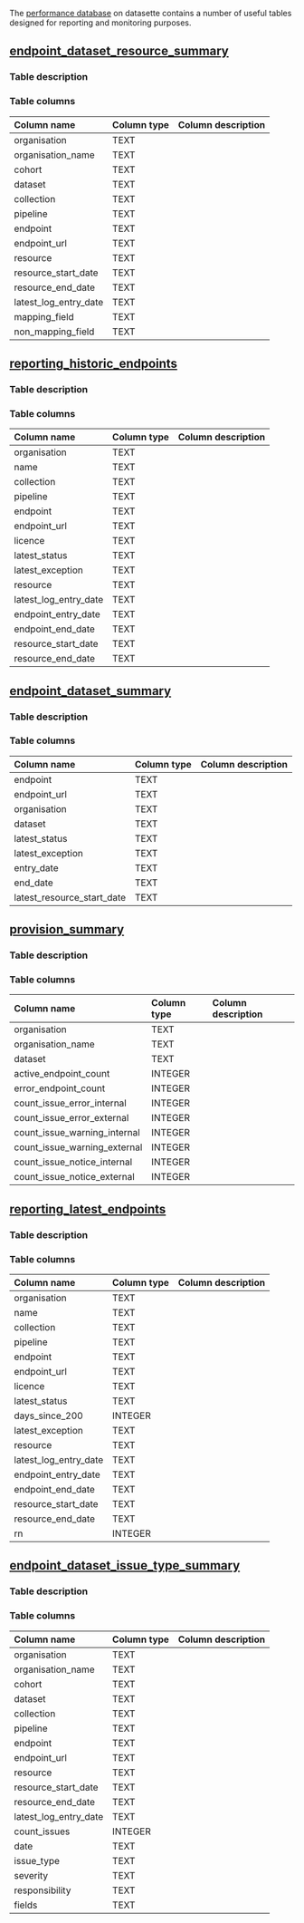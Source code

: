 
The [performance database]() on datasette contains a number of useful tables designed for reporting and monitoring purposes. 

## [endpoint_dataset_resource_summary](https://datasette.planning.data.gov.uk/performance/endpoint_dataset_resource_summary)
### Table description

### Table columns
| Column name   | Column type   | Column description   |
| :-------- | :--------- | :---------- |
| organisation | TEXT |    |
| organisation_name | TEXT |    |
| cohort | TEXT |    |
| dataset | TEXT |    |
| collection | TEXT |    |
| pipeline | TEXT |    |
| endpoint | TEXT |    |
| endpoint_url | TEXT |    |
| resource | TEXT |    |
| resource_start_date | TEXT |    |
| resource_end_date | TEXT |    |
| latest_log_entry_date | TEXT |    |
| mapping_field | TEXT |    |
| non_mapping_field | TEXT |    |



## [reporting_historic_endpoints](https://datasette.planning.data.gov.uk/performance/reporting_historic_endpoints)
### Table description

### Table columns
| Column name   | Column type   | Column description   |
| :-------- | :--------- | :---------- |
| organisation | TEXT |    |
| name | TEXT |    |
| collection | TEXT |    |
| pipeline | TEXT |    |
| endpoint | TEXT |    |
| endpoint_url | TEXT |    |
| licence | TEXT |    |
| latest_status | TEXT |    |
| latest_exception | TEXT |    |
| resource | TEXT |    |
| latest_log_entry_date | TEXT |    |
| endpoint_entry_date | TEXT |    |
| endpoint_end_date | TEXT |    |
| resource_start_date | TEXT |    |
| resource_end_date | TEXT |    |



## [endpoint_dataset_summary](https://datasette.planning.data.gov.uk/performance/endpoint_dataset_summary)
### Table description

### Table columns
| Column name   | Column type   | Column description   |
| :-------- | :--------- | :---------- |
| endpoint | TEXT |    |
| endpoint_url | TEXT |    |
| organisation | TEXT |    |
| dataset | TEXT |    |
| latest_status | TEXT |    |
| latest_exception | TEXT |    |
| entry_date | TEXT |    |
| end_date | TEXT |    |
| latest_resource_start_date | TEXT |    |



## [provision_summary](https://datasette.planning.data.gov.uk/performance/provision_summary)
### Table description

### Table columns
| Column name   | Column type   | Column description   |
| :-------- | :--------- | :---------- |
| organisation | TEXT |    |
| organisation_name | TEXT |    |
| dataset | TEXT |    |
| active_endpoint_count | INTEGER |    |
| error_endpoint_count | INTEGER |    |
| count_issue_error_internal | INTEGER |    |
| count_issue_error_external | INTEGER |    |
| count_issue_warning_internal | INTEGER |    |
| count_issue_warning_external | INTEGER |    |
| count_issue_notice_internal | INTEGER |    |
| count_issue_notice_external | INTEGER |    |



## [reporting_latest_endpoints](https://datasette.planning.data.gov.uk/performance/reporting_latest_endpoints)
### Table description

### Table columns
| Column name   | Column type   | Column description   |
| :-------- | :--------- | :---------- |
| organisation | TEXT |    |
| name | TEXT |    |
| collection | TEXT |    |
| pipeline | TEXT |    |
| endpoint | TEXT |    |
| endpoint_url | TEXT |    |
| licence | TEXT |    |
| latest_status | TEXT |    |
| days_since_200 | INTEGER |    |
| latest_exception | TEXT |    |
| resource | TEXT |    |
| latest_log_entry_date | TEXT |    |
| endpoint_entry_date | TEXT |    |
| endpoint_end_date | TEXT |    |
| resource_start_date | TEXT |    |
| resource_end_date | TEXT |    |
| rn | INTEGER |    |



## [endpoint_dataset_issue_type_summary](https://datasette.planning.data.gov.uk/performance/endpoint_dataset_issue_type_summary)
### Table description

### Table columns
| Column name   | Column type   | Column description   |
| :-------- | :--------- | :---------- |
| organisation | TEXT |    |
| organisation_name | TEXT |    |
| cohort | TEXT |    |
| dataset | TEXT |    |
| collection | TEXT |    |
| pipeline | TEXT |    |
| endpoint | TEXT |    |
| endpoint_url | TEXT |    |
| resource | TEXT |    |
| resource_start_date | TEXT |    |
| resource_end_date | TEXT |    |
| latest_log_entry_date | TEXT |    |
| count_issues | INTEGER |    |
| date | TEXT |    |
| issue_type | TEXT |    |
| severity | TEXT |    |
| responsibility | TEXT |    |
| fields | TEXT |    |



